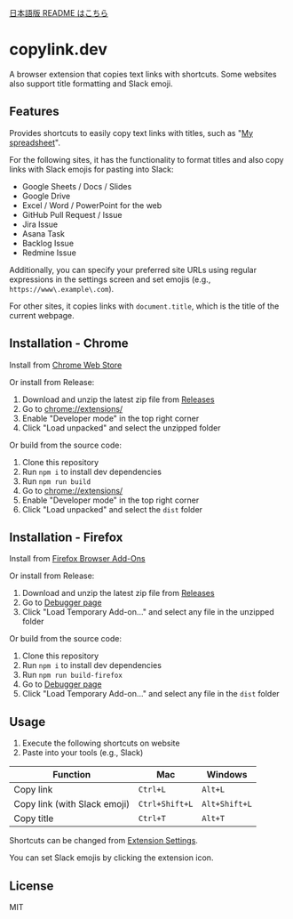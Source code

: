 [日本語版 README はこちら](./README-ja.md)

# copylink.dev
A browser extension that copies text links with shortcuts. Some websites also support title formatting and Slack emoji.

## Features
Provides shortcuts to easily copy text links with titles, such as "[My spreadsheet](https://example.com)".

For the following sites, it has the functionality to format titles and also copy links with Slack emojis for pasting into Slack:
- Google Sheets / Docs / Slides
- Google Drive
- Excel / Word / PowerPoint for the web
- GitHub Pull Request / Issue
- Jira Issue
- Asana Task
- Backlog Issue
- Redmine Issue

Additionally, you can specify your preferred site URLs using regular expressions in the settings screen and set emojis (e.g., `https://www\.example\.com`).

For other sites, it copies links with `document.title`, which is the title of the current webpage.

## Installation - Chrome
Install from [Chrome Web Store](https://chromewebstore.google.com/detail/copylinkdev/ohkebnhdjdgmfnhcmdpkdfddongdjadp)

Or install from Release:
1. Download and unzip the latest zip file from [Releases](https://github.com/wintorse/copylink-dev/releases/latest)
2. Go to [chrome://extensions/](chrome://extensions/)
3. Enable "Developer mode" in the top right corner
4. Click "Load unpacked" and select the unzipped folder

Or build from the source code:
1. Clone this repository
2. Run `npm i` to install dev dependencies
3. Run `npm run build`
4. Go to [chrome://extensions/](chrome://extensions/)
5. Enable "Developer mode" in the top right corner
6. Click "Load unpacked" and select the `dist` folder

## Installation - Firefox
Install from [Firefox Browser Add-Ons](https://addons.mozilla.org/firefox/addon/copylink-dev/)

Or install from Release:
1. Download and unzip the latest zip file from [Releases](https://github.com/wintorse/copylink-dev/releases/latest)
2. Go to [Debugger page](about:debugging#/runtime/this-firefox)
3. Click "Load Temporary Add-on…" and select any file in the unzipped folder

Or build from the source code:
1. Clone this repository
2. Run `npm i` to install dev dependencies
3. Run `npm run build-firefox`
4. Go to [Debugger page](about:debugging#/runtime/this-firefox)
5. Click "Load Temporary Add-on…" and select any file in the `dist` folder

## Usage
1. Execute the following shortcuts on website
2. Paste into your tools (e.g., Slack)

| Function                        | Mac             | Windows        |
|---------------------------------|-----------------|----------------|
| Copy link                       | `Ctrl+L`        | `Alt+L`        |
| Copy link (with Slack emoji)    | `Ctrl+Shift+L`  | `Alt+Shift+L`  |
| Copy title                      | `Ctrl+T`        | `Alt+T`        |

Shortcuts can be changed from [Extension Settings](chrome://extensions/shortcuts).

You can set Slack emojis by clicking the extension icon.

## License
MIT